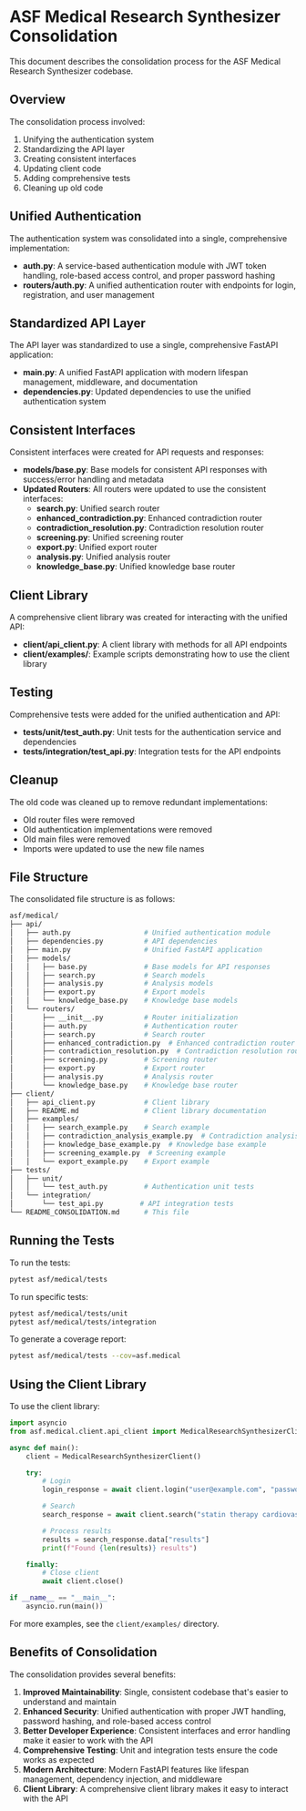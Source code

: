 # ASF Medical Research Synthesizer Consolidation

This document describes the consolidation process for the ASF Medical Research Synthesizer codebase.

## Overview

The consolidation process involved:

1. Unifying the authentication system
2. Standardizing the API layer
3. Creating consistent interfaces
4. Updating client code
5. Adding comprehensive tests
6. Cleaning up old code

## Unified Authentication

The authentication system was consolidated into a single, comprehensive implementation:

- **auth.py**: A service-based authentication module with JWT token handling, role-based access control, and proper password hashing
- **routers/auth.py**: A unified authentication router with endpoints for login, registration, and user management

## Standardized API Layer

The API layer was standardized to use a single, comprehensive FastAPI application:

- **main.py**: A unified FastAPI application with modern lifespan management, middleware, and documentation
- **dependencies.py**: Updated dependencies to use the unified authentication system

## Consistent Interfaces

Consistent interfaces were created for API requests and responses:

- **models/base.py**: Base models for consistent API responses with success/error handling and metadata
- **Updated Routers**: All routers were updated to use the consistent interfaces:
  - **search.py**: Unified search router
  - **enhanced_contradiction.py**: Enhanced contradiction router
  - **contradiction_resolution.py**: Contradiction resolution router
  - **screening.py**: Unified screening router
  - **export.py**: Unified export router
  - **analysis.py**: Unified analysis router
  - **knowledge_base.py**: Unified knowledge base router

## Client Library

A comprehensive client library was created for interacting with the unified API:

- **client/api_client.py**: A client library with methods for all API endpoints
- **client/examples/**: Example scripts demonstrating how to use the client library

## Testing

Comprehensive tests were added for the unified authentication and API:

- **tests/unit/test_auth.py**: Unit tests for the authentication service and dependencies
- **tests/integration/test_api.py**: Integration tests for the API endpoints

## Cleanup

The old code was cleaned up to remove redundant implementations:

- Old router files were removed
- Old authentication implementations were removed
- Old main files were removed
- Imports were updated to use the new file names

## File Structure

The consolidated file structure is as follows:

```bash
asf/medical/
├── api/
│   ├── auth.py                  # Unified authentication module
│   ├── dependencies.py          # API dependencies
│   ├── main.py                  # Unified FastAPI application
│   ├── models/
│   │   ├── base.py              # Base models for API responses
│   │   ├── search.py            # Search models
│   │   ├── analysis.py          # Analysis models
│   │   ├── export.py            # Export models
│   │   └── knowledge_base.py    # Knowledge base models
│   └── routers/
│       ├── __init__.py          # Router initialization
│       ├── auth.py              # Authentication router
│       ├── search.py            # Search router
│       ├── enhanced_contradiction.py  # Enhanced contradiction router
│       ├── contradiction_resolution.py  # Contradiction resolution router
│       ├── screening.py         # Screening router
│       ├── export.py            # Export router
│       ├── analysis.py          # Analysis router
│       └── knowledge_base.py    # Knowledge base router
├── client/
│   ├── api_client.py            # Client library
│   ├── README.md                # Client library documentation
│   ├── examples/
│   │   ├── search_example.py    # Search example
│   │   ├── contradiction_analysis_example.py  # Contradiction analysis example
│   │   ├── knowledge_base_example.py  # Knowledge base example
│   │   ├── screening_example.py  # Screening example
│   │   └── export_example.py    # Export example
├── tests/
│   ├── unit/
│   │   └── test_auth.py         # Authentication unit tests
│   └── integration/
│       └── test_api.py         # API integration tests
└── README_CONSOLIDATION.md      # This file
```

## Running the Tests

To run the tests:

```bash
pytest asf/medical/tests
```

To run specific tests:

```bash
pytest asf/medical/tests/unit
pytest asf/medical/tests/integration
```

To generate a coverage report:

```bash
pytest asf/medical/tests --cov=asf.medical
```

## Using the Client Library

To use the client library:

```python
import asyncio
from asf.medical.client.api_client import MedicalResearchSynthesizerClient

async def main():
    client = MedicalResearchSynthesizerClient()

    try:
        # Login
        login_response = await client.login("user@example.com", "password")

        # Search
        search_response = await client.search("statin therapy cardiovascular")

        # Process results
        results = search_response.data["results"]
        print(f"Found {len(results)} results")

    finally:
        # Close client
        await client.close()

if __name__ == "__main__":
    asyncio.run(main())
```

For more examples, see the `client/examples/` directory.

## Benefits of Consolidation

The consolidation provides several benefits:

1. **Improved Maintainability**: Single, consistent codebase that's easier to understand and maintain
2. **Enhanced Security**: Unified authentication with proper JWT handling, password hashing, and role-based access control
3. **Better Developer Experience**: Consistent interfaces and error handling make it easier to work with the API
4. **Comprehensive Testing**: Unit and integration tests ensure the code works as expected
5. **Modern Architecture**: Modern FastAPI features like lifespan management, dependency injection, and middleware
6. **Client Library**: A comprehensive client library makes it easy to interact with the API

